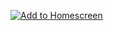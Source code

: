 [![Add to Homescreen](https://img.shields.io/badge/Skynet-Add%20To%20Homescreen-00c65e?logo=skynet&labelColor=0d0d0d)](https://homescreen.hns.siasky.net/#/skylink/AQAhyeJLN1z2PDM0Po-FnN8RiXJi0Vhm90mtJYeTHUJymQ)
